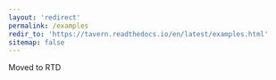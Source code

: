 ```yaml
---
layout: 'redirect'
permalink: /examples
redir_to: 'https://tavern.readthedocs.io/en/latest/examples.html'
sitemap: false
---
```


Moved to RTD
